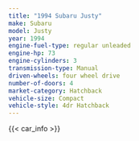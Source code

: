 ```yaml
---
title: "1994 Subaru Justy"
make: Subaru
model: Justy
year: 1994
engine-fuel-type: regular unleaded
engine-hp: 73
engine-cylinders: 3
transmission-type: Manual
driven-wheels: four wheel drive
number-of-doors: 4
market-category: Hatchback
vehicle-size: Compact
vehicle-style: 4dr Hatchback
---
```


{{< car_info >}}
